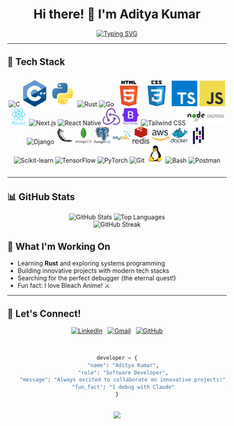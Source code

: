 <div align="center">

# Hi there! 👋 I'm Aditya Kumar

[![Typing SVG](https://readme-typing-svg.demolab.com?font=Fira+Code&size=22&duration=3000&pause=1000&color=F75C7E&width=600&lines=Software+Developer;Full+Stack+Developer;Always+learning+new+technologies)](https://git.io/typing-svg)

</div>

---

## 🚀 Tech Stack

<div align="center" style="margin: 30px 0;">

<p>
  <img src="https://upload.wikimedia.org/wikipedia/commons/thumb/1/18/C_Programming_Language.svg/1853px-C_Programming_Language.svg.png" height="60px" width="60px" alt="C" />
  <img src="https://raw.githubusercontent.com/devicons/devicon/master/icons/cplusplus/cplusplus-original.svg" alt="C++" height="60px" width="60px"/>
  <img src="https://raw.githubusercontent.com/devicons/devicon/master/icons/python/python-original.svg" alt="Python" height="60" width="60"/>
  <img src="https://rustacean.net/assets/rustacean-orig-noshadow.svg" alt="Rust" width="60" height="60"/>
  
  
  <img src="https://static.cdnlogo.com/logos/g/38/go.svg" alt="Go" height="60" width="60"/>

  <img src="https://raw.githubusercontent.com/devicons/devicon/master/icons/html5/html5-original-wordmark.svg" alt="HTML5" width="60" height="60"/>
  <img src="https://raw.githubusercontent.com/devicons/devicon/master/icons/css3/css3-original-wordmark.svg" alt="CSS3" width="60" height="60"/>
  <img src="https://raw.githubusercontent.com/devicons/devicon/master/icons/typescript/typescript-original.svg" alt="TypeScript" width="60"  height="60"/>
  <img src="https://raw.githubusercontent.com/devicons/devicon/master/icons/javascript/javascript-original.svg" alt="JavaScript" width="60"  height="60"/>
  <br>
  <img src="https://raw.githubusercontent.com/devicons/devicon/master/icons/react/react-original-wordmark.svg" alt="React" width="40" height="40"/>
  <img src="https://cdn.worldvectorlogo.com/logos/nextjs-2.svg" alt="Next.js" width="40" height="40"/>
  <img src="https://reactnative.dev/img/header_logo.svg" alt="React Native" width="40" height="40"/>
  <img src="https://raw.githubusercontent.com/devicons/devicon/master/icons/redux/redux-original.svg" alt="Redux" width="40" height="40"/>
  <img src="https://raw.githubusercontent.com/devicons/devicon/master/icons/bootstrap/bootstrap-plain-wordmark.svg" alt="Bootstrap" width="40" height="40"/>
  <img src="https://www.vectorlogo.zone/logos/tailwindcss/tailwindcss-icon.svg" alt="Tailwind CSS" width="40" height="40"/>
  <img src="https://raw.githubusercontent.com/devicons/devicon/master/icons/nodejs/nodejs-original-wordmark.svg" alt="Node.js" width="40" height="40"/>
  <img src="https://raw.githubusercontent.com/devicons/devicon/master/icons/express/express-original-wordmark.svg" alt="Express.js" width="40" height="40"/>
  <img src="https://cdn.worldvectorlogo.com/logos/django.svg" alt="Django" width="40" height="40"/>
  <img src="https://raw.githubusercontent.com/devicons/devicon/master/icons/flask/flask-original.svg" alt="Flask" width="40" height="40"/>
  <img src="https://raw.githubusercontent.com/devicons/devicon/master/icons/mongodb/mongodb-original-wordmark.svg" alt="MongoDB" width="40" height="40"/>
  <img src="https://raw.githubusercontent.com/devicons/devicon/master/icons/postgresql/postgresql-original-wordmark.svg" alt="PostgreSQL" width="40" height="40"/>
  <img src="https://raw.githubusercontent.com/devicons/devicon/master/icons/mysql/mysql-original-wordmark.svg" alt="MySQL" width="40" height="40"/>
  <img src="https://raw.githubusercontent.com/devicons/devicon/master/icons/redis/redis-original-wordmark.svg" alt="Redis" width="40" height="40"/>
  <img src="https://raw.githubusercontent.com/devicons/devicon/master/icons/amazonwebservices/amazonwebservices-original-wordmark.svg" alt="AWS" width="40" height="40"/>
  <img src="https://raw.githubusercontent.com/devicons/devicon/master/icons/docker/docker-original-wordmark.svg" alt="Docker" width="40" height="40"/>
  <img src="https://raw.githubusercontent.com/devicons/devicon/2ae2a900d2f041da66e950e4d48052658d850630/icons/pandas/pandas-original.svg" alt="Pandas" width="40" height="40"/>
  <img src="https://upload.wikimedia.org/wikipedia/commons/0/05/Scikit_learn_logo_small.svg" alt="Scikit-learn" width="40" height="40"/>
  <img src="https://www.vectorlogo.zone/logos/tensorflow/tensorflow-icon.svg" alt="TensorFlow" width="40" height="40"/>
  <img src="https://www.vectorlogo.zone/logos/pytorch/pytorch-icon.svg" alt="PyTorch" width="40" height="40"/>
  <img src="https://www.vectorlogo.zone/logos/git-scm/git-scm-icon.svg" alt="Git" width="40" height="40"/>
  <img src="https://raw.githubusercontent.com/devicons/devicon/master/icons/linux/linux-original.svg" alt="Linux" width="40" height="40"/>
  <img src="https://www.vectorlogo.zone/logos/gnu_bash/gnu_bash-icon.svg" alt="Bash" width="40" height="40"/>

  <img src="https://www.vectorlogo.zone/logos/getpostman/getpostman-icon.svg" alt="Postman" width="40" height="40"/>
</p>

</div>

---

## 📊 GitHub Stats

<div align="center">
  <img height="180em" src="https://github-readme-stats.vercel.app/api?username=unsortedbytes&show_icons=true&theme=tokyonight&include_all_commits=true&count_private=true&hide_border=true&bg_color=0D1117&title_color=F85D7F&icon_color=F85D7F&text_color=FFFFFF" alt="GitHub Stats" />
  <img height="180em" src="https://github-readme-stats.vercel.app/api/top-langs/?username=unsortedbytes&layout=compact&theme=tokyonight&hide_border=true&langs_count=8&hide=makefile&bg_color=0D1117&title_color=F85D7F&text_color=FFFFFF" alt="Top Languages" />
</div>
<div align="center">
  <img src="https://github-readme-streak-stats-salesp07.vercel.app/?user=unsortedbytes&theme=tokyonight&hide_border=true&background=0D1117&ring=F85D7F&fire=F85D7F&currStreakLabel=F85D7F" alt="GitHub Streak" />
</div>


## 💼 What I'm Working On

- Learning **Rust** and exploring systems programming
- Building innovative projects with modern tech stacks
- Searching for the perfect debugger (the eternal quest!)
- Fun fact: I love Bleach Anime! ⚔️

---

## 🤝 Let's Connect!

<div align="center">

<p align="center"><a href="https://www.linkedin.com/in/aditya-kumar-b7b79b22b/" target="_blank"><img src="https://skillicons.dev/icons?i=linkedin" width="60" alt="LinkedIn" /></a>&nbsp;&nbsp;&nbsp;<a href="mailto:adi.bytes@gmail.com"><img src="https://skillicons.dev/icons?i=gmail" width="60" alt="Gmail" /></a>&nbsp;&nbsp;&nbsp;<a href="https://github.com/unsortedbytes" target="_blank"><img src="https://skillicons.dev/icons?i=github" width="60" alt="GitHub" /></a>
</p>

<br>

```python
developer = {
    "name": "Aditya Kumar",
    "role": "Software Developer",
    "message": "Always excited to collaborate on innovative projects!",
    "fun_fact": "I debug with Claude"
}
```

<br>

<img src="https://user-images.githubusercontent.com/74038190/212284100-561aa473-3905-4a80-b561-0d28506553ee.gif" width="500">

</div>

